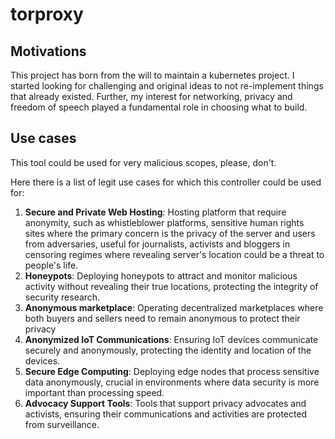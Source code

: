 # torproxy

## Motivations
This project has born from the will to maintain a kubernetes project.
I started looking for challenging and original ideas to not re-implement things that already existed.
Further, my interest for networking, privacy and freedom of speech played a fundamental role in choosing what to build.

## Use cases

This tool could be used for very malicious scopes, please, don't.

Here there is a list of legit use cases for which this controller could be used for:

1. **Secure and Private Web Hosting**: Hosting platform that require anonymity, such as whistleblower platforms, sensitive human rights sites where the primary concern is the privacy of the server and users from adversaries, useful for journalists, activists and bloggers in censoring regimes where revealing server's location could be a threat to people's life.
2. **Honeypots**: Deploying honeypots to attract and monitor malicious activity without revealing their true locations, protecting the integrity of security research.
3. **Anonymous marketplace**: Operating decentralized marketplaces where both buyers and sellers need to remain anonymous to protect their privacy
4. **Anonymized IoT Communications**: Ensuring IoT devices communicate securely and anonymously, protecting the identity and location of the devices.
5. **Secure Edge Computing**: Deploying edge nodes that process sensitive data anonymously, crucial in environments where data security is more important than processing speed.
6. **Advocacy Support Tools**: Tools that support privacy advocates and activists, ensuring their communications and activities are protected from surveillance.
